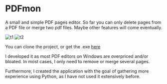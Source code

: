 # PDFmon
A small and simple PDF pages editor.
So far you can only delete pages from a PDF file or merge two pdf files.
Maybe other features will come eventually.

![t1](https://user-images.githubusercontent.com/35760266/122593457-fe339600-d065-11eb-9b9a-033b0baecd0f.png)
![t2](https://user-images.githubusercontent.com/35760266/122593459-fecc2c80-d065-11eb-9592-7ab3040f3511.png)

You can clone the project, or get the .exe [here](https://github.com/SimonSeibert/PDFmon/releases/tag/1.0)

I developed it as most PDF editors on Windows are overpriced and/or bloated. In most cases, I only need to remove or merge several pages.

Furthermore, I created the application with the goal of gathering more experience using Python, as I have not used it extensively before.
